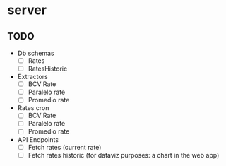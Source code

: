 # server

## TODO

- Db schemas
  - [ ] Rates
  - [ ] RatesHistoric
- Extractors
  - [ ] BCV Rate
  - [ ] Paralelo rate
  - [ ] Promedio rate
- Rates cron
  - [ ] BCV Rate
  - [ ] Paralelo rate
  - [ ] Promedio rate
- API Endpoints
  - [ ] Fetch rates (current rate)
  - [ ] Fetch rates historic (for dataviz purposes: a chart in the web app)
